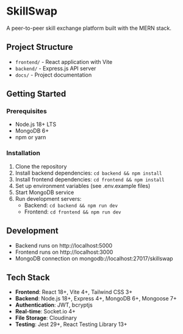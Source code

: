# SkillSwap

A peer-to-peer skill exchange platform built with the MERN stack.

## Project Structure

- `frontend/` - React application with Vite
- `backend/` - Express.js API server
- `docs/` - Project documentation

## Getting Started

### Prerequisites

- Node.js 18+ LTS
- MongoDB 6+
- npm or yarn

### Installation

1. Clone the repository
2. Install backend dependencies: `cd backend && npm install`
3. Install frontend dependencies: `cd frontend && npm install`
4. Set up environment variables (see .env.example files)
5. Start MongoDB service
6. Run development servers:
   - Backend: `cd backend && npm run dev`
   - Frontend: `cd frontend && npm run dev`

## Development

- Backend runs on http://localhost:5000
- Frontend runs on http://localhost:3000
- MongoDB connection on mongodb://localhost:27017/skillswap

## Tech Stack

- **Frontend**: React 18+, Vite 4+, Tailwind CSS 3+
- **Backend**: Node.js 18+, Express 4+, MongoDB 6+, Mongoose 7+
- **Authentication**: JWT, bcryptjs
- **Real-time**: Socket.io 4+
- **File Storage**: Cloudinary
- **Testing**: Jest 29+, React Testing Library 13+